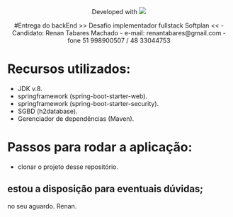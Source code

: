 <p align="center">Developed with <img src="https://upload.wikimedia.org/wikipedia/commons/thumb/4/44/Spring_Framework_Logo_2018.svg/245px-Spring_Framework_Logo_2018.svg.png"></p>

<p align="center">
#Entrega do backEnd >> Desafio implementador fullstack Softplan <<
 - Candidato: Renan Tabares Machado
 - e-mail: renantabares@gmail.com
 - fone 51 998900507 / 48 33044753
</p>

# Recursos utilizados:
- JDK v.8.
- springframework (spring-boot-starter-web).
- springframework (spring-boot-starter-security).
- SGBD (h2database).
- Gerenciador de dependências (Maven).

# Passos para rodar a aplicação:
- clonar o projeto desse repositório.


## estou a disposição para eventuais dúvidas;
no seu aguardo.
Renan.
